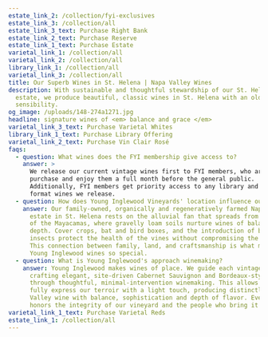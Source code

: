 ```yaml
---
estate_link_2: /collection/fyi-exclusives
estate_link_3: /collection/all
estate_link_3_text: Purchase Right Bank
estate_link_2_text: Purchase Reserve
estate_link_1_text: Purchase Estate
varietal_link_1: /collection/all
varietal_link_2: /collection/all
library_link_1: /collection/all
varietal_link_3: /collection/all
title: Our Superb Wines in St. Helena | Napa Valley Wines
description: With sustainable and thoughtful stewardship of our St. Helena Napa
  estate, we produce beautiful, classic wines in St. Helena with an old world
  sensibility.
og_image: /uploads/148-274a1271.jpg
headline: signature wines of <em> balance and grace </em>
varietal_link_3_text: Purchase Varietal Whites
library_link_1_text: Purchase Library Offering
varietal_link_2_text: Purchase Vin Clair Rosé
faqs:
  - question: What wines does the FYI membership give access to?
    answer: >
      We release our current vintage wines first to FYI members, who are able to
      purchase and enjoy them a full month before the general public.
      Additionally, FYI members get priority access to any library and large
      format wines we release. 
  - question: How does Young Inglewood Vineyards' location influence our wine?
    answer: Our family-owned, organically and regeneratively farmed Napa Valley
      estate in St. Helena rests on the alluvial fan that spreads from the base
      of the Mayacamas, where gravelly loam soils nurture wines of balance and
      depth. Cover crops, bat and bird boxes, and the introduction of beneficial
      insects protect the health of the vines without compromising the soil.
      This connection between family, land, and craftsmanship is what makes
      Young Inglewood wines so special. ​
  - question: What is Young Inglewood's approach winemaking?
    answer: Young Inglewood makes wines of place. We guide each vintage with care,
      crafting elegant, site-driven Cabernet Sauvignon and Bordeaux-style wines
      through thoughtful, minimal-intervention winemaking. This allows us to
      fully express our terroir with a light touch, producing distinctly Napa
      Valley wine with balance, sophistication and depth of flavor. Every step
      honors the integrity of our vineyard and the people who bring it to life.
varietal_link_1_text: Purchase Varietal Reds
estate_link_1: /collection/all
---
```

